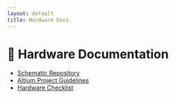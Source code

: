 ```yaml
---
layout: default
title: Hardware Docs
---
```


# 🔩 Hardware Documentation

- [Schematic Repository](https://git.company.com/hardware)
- [Altium Project Guidelines](https://docs.company.com/altium)
- [Hardware Checklist](https://docs.company.com/hw-checklist)
